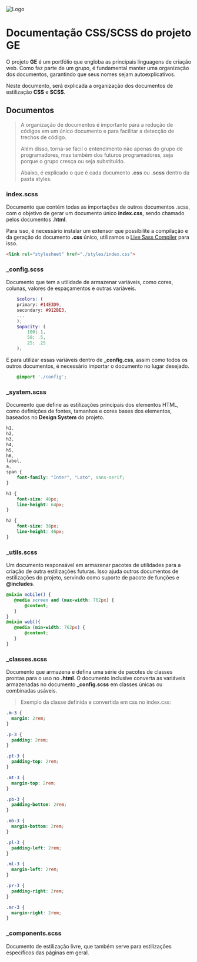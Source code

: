 ![Logo](../favicon.ico)
# Documentação CSS/SCSS do projeto GE

O projeto **GE** é um portfólio que engloba as principais linguagens de criação web. Como faz parte de um grupo, é fundamental manter uma organização dos documentos, garantindo que seus nomes sejam autoexplicativos.

Neste documento, será explicada a organização dos documentos de estilização **CSS** e **SCSS**.

## Documentos
>A organização de documentos é importante para a redução de códigos em um único documento e para facilitar a detecção de trechos de código.
>
>Além disso, torna-se fácil o entendimento não apenas do grupo de programadores, mas também dos futuros programadores, seja porque o grupo cresça ou seja substituído.
>
>Abaixo, é explicado o que é cada documento **.css** ou **.scss** dentro da pasta styles.

### index.scss
Documento que contém todas as importações de outros documentos .scss, com o objetivo de gerar um documento único **index.css**, sendo chamado pelos documentos **.html**.

Para isso, é necessário instalar um extensor que possibilite a compilação e da geração do documento **.css** único, utilizamos o [Live Sass Compiler](https://marketplace.visualstudio.com/items?itemName=glenn2223.live-sass)
para isso.

```html
<link rel="stylesheet" href="./styles/index.css">
```

### _config.scss
Documento que tem a utilidade de armazenar variáveis, como cores, colunas, valores de espaçamentos e outras variáveis. 
```scss
    $colors: (
    primary: #14E3D9,
    secondary: #912BE3,
    ...
    );
    $opacity: (
        100: 1,
        50: .5,
        25: .25
    );
```
E para utilizar essas variáveis dentro de **_config.css**, assim como todos os outros documentos, é necessário importar o documento no lugar desejado.

```scss
    @import './config';
```
### _system.scss
Documento que define as estilizações principais dos elementos HTML, como definições de fontes, tamanhos e cores bases dos elementos, baseados no **Design System** do projeto.

```scss
h1,
h2,
h3,
h4,
h5,
h6,
label,
a,
span {
    font-family: "Inter", "Lato", sans-serif;
}

h1 {
    font-size: 48px;
    line-height: 64px;
}

h2 {
    font-size: 38px;
    line-height: 46px;
}
```



### _utils.scss
Um documento responsável em armazenar pacotes de utilidades para a criação de outra estilizações futuras. Isso ajuda outros documentos de estilizações do projeto, servindo como suporte de pacote de funções e **@includes**.
 ```scss
 @mixin mobile() {
    @media screen and (max-width: 762px) {
        @content;
    }
}
@mixin web(){
    @media (min-width: 762px) {
        @content;
    }
}
 ```

### _classes.scss
Documento que armazena e defina uma série de pacotes de classes prontas para o uso no **.html**. O documento inclusive converta as variáveis armazenadas no documento **_config.scss** em classes únicas ou combinadas usáveis.

>Exemplo da classe definida e convertida em css no index.css:
```css
.m-3 {
  margin: 2rem;
}

.p-3 {
  padding: 2rem;
}

.pt-3 {
  padding-top: 2rem;
}

.mt-3 {
  margin-top: 2rem;
}

.pb-3 {
  padding-bottom: 2rem;
}

.mb-3 {
  margin-bottom: 2rem;
}

.pl-3 {
  padding-left: 2rem;
}

.ml-3 {
  margin-left: 2rem;
}

.pr-3 {
  padding-right: 2rem;
}

.mr-3 {
  margin-right: 2rem;
}
```

### _components.scss
Documento de estilização livre, que também serve para estilizações específicos das páginas em geral.